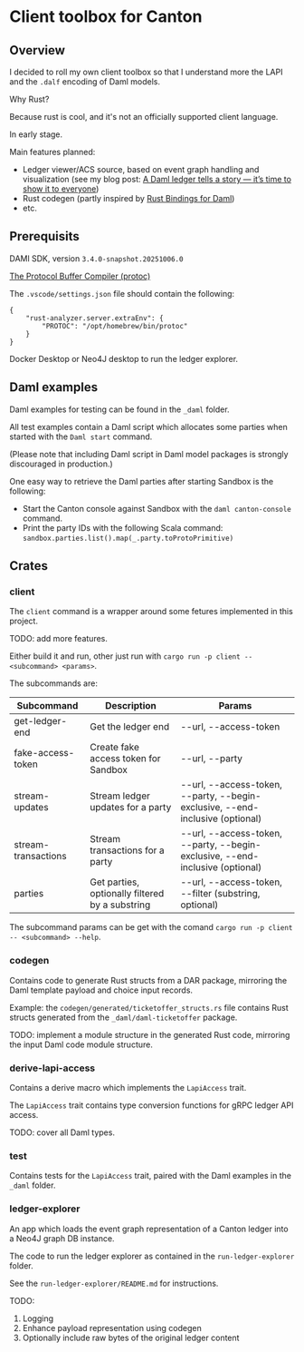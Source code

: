 # Client toolbox for Canton

## Overview

I decided to roll my own client toolbox so that I understand more the LAPI and the `.dalf` encoding of Daml models. 

Why Rust?

Because rust is cool, and it's not an officially supported client language. 

In early stage.

Main features planned:

- Ledger viewer/ACS source, based on event graph handling and visualization (see my blog post: [A Daml ledger tells a story — it’s time to show it to everyone](https://discuss.daml.com/t/blog-post-a-daml-ledger-tells-a-story-it-s-time-to-show-it-to-everyone/6734))
- Rust codegen (partly inspired by [Rust Bindings for Daml](https://github.com/fujiapple852/rust-daml-bindings))
- etc.

## Prerequisits

DAMl SDK, version `3.4.0-snapshot.20251006.0`

[The Protocol Buffer Compiler (protoc)](https://protobuf.dev/installation/)

The `.vscode/settings.json` file should contain the following:

```
{
    "rust-analyzer.server.extraEnv": {
        "PROTOC": "/opt/homebrew/bin/protoc"
    }
}
```

Docker Desktop or Neo4J desktop to run the ledger explorer.

## Daml examples

Daml examples for testing can be found in the `_daml` folder. 

All test examples contain a Daml script which allocates some parties when started with the `Daml start` command.

(Please note that including Daml script in Daml model packages is strongly discouraged in production.)

One easy way to retrieve the Daml parties after starting Sandbox is the following:

- Start the Canton console against Sandbox with the `daml canton-console` command.
- Print the party IDs with the following Scala command: `sandbox.parties.list().map(_.party.toProtoPrimitive)`

## Crates

### client

The `client` command is a wrapper around some fetures implemented in this project. 

TODO: add more features.

Either build it and run, other just run with `cargo run -p client -- <subcommand> <params>`.

The subcommands are:

| Subcommand | Description | Params |
|------------|-------------|--------|
| get-ledger-end | Get the ledger end | --url, --access-token |
| fake-access-token | Create fake access token for Sandbox | --url, --party |
| stream-updates | Stream ledger updates for a party | --url, --access-token, --party, --begin-exclusive, --end-inclusive (optional) |
| stream-transactions | Stream transactions for a party | --url, --access-token, --party, --begin-exclusive, --end-inclusive (optional) |
| parties | Get parties, optionally filtered by a substring | --url, --access-token, --filter (substring, optional) |

The subcommand params can be get with the comand `cargo run -p client -- <subcommand> --help`.

### codegen

Contains code to generate Rust structs from a DAR package, mirroring the Daml template payload and choice input records. 

Example: the `codegen/generated/ticketoffer_structs.rs` file contains Rust structs generated from the `_daml/daml-ticketoffer` package.

TODO: implement a module structure in the generated Rust code, mirroring the input Daml code module structure.

### derive-lapi-access

Contains a derive macro which implements the `LapiAccess` trait.

The `LapiAccess` trait contains type conversion functions for gRPC ledger API access.

TODO: cover all Daml types.

### test

Contains tests for the `LapiAccess` trait, paired with the Daml examples in the `_daml` folder.

### ledger-explorer

An app which loads the event graph representation of a Canton ledger into a Neo4J graph DB instance. 

The code to run the ledger explorer as contained in the `run-ledger-explorer` folder. 

See the `run-ledger-explorer/README.md` for instructions. 

TODO: 

1. Logging
2. Enhance payload representation using codegen
3. Optionally include raw bytes of the original ledger content

